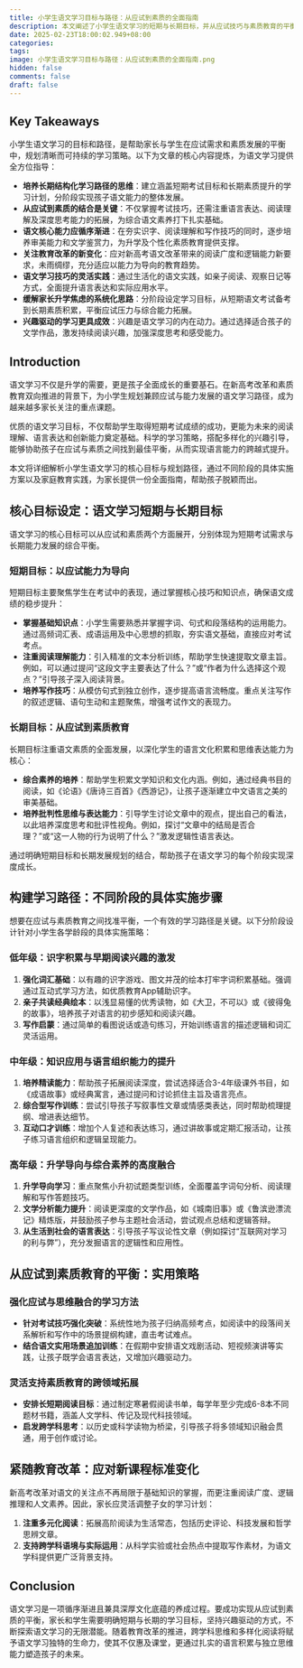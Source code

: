 ```yaml
---
title: 小学生语文学习目标与路径：从应试到素质的全面指南
description: 本文阐述了小学生语文学习的短期与长期目标，并从应试技巧与素质教育的平衡入手，详细解读了不同阶段的学习路径与实践方案，帮助家长构建高效的学习策略。
date: 2025-02-23T18:00:02.949+08:00
categories: 
tags: 
image: 小学生语文学习目标与路径：从应试到素质的全面指南.png
hidden: false
comments: false
draft: false
---
```


## Key Takeaways
小学生语文学习的目标和路径，是帮助家长与学生在应试需求和素质发展的平衡中，规划清晰而可持续的学习策略。以下为文章的核心内容提炼，为语文学习提供全方位指导：

- **培养长期结构化学习路径的思维**：建立涵盖短期考试目标和长期素质提升的学习计划，分阶段实现孩子语文能力的整体发展。
- **从应试到素质的结合是关键**：不仅掌握考试技巧，还需注重语言表达、阅读理解及深度思考能力的拓展，为综合语文素养打下扎实基础。
- **语文核心能力应循序渐进**：在夯实识字、阅读理解和写作技巧的同时，逐步培养审美能力和文学鉴赏力，为升学及个性化素质教育提供支撑。
- **关注教育改革的新变化**：应对新高考语文改革带来的阅读广度和逻辑能力新要求，未雨绸缪，充分适应以能力为导向的教育趋势。
- **语文学习技巧的灵活实践**：通过生活化的语文实践，如亲子阅读、观察日记等方式，全面提升语言表达和实际应用水平。
- **缓解家长升学焦虑的系统化思路**：分阶段设定学习目标，从短期语文考试备考到长期素质积累，平衡应试压力与综合能力拓展。
- **兴趣驱动的学习更具成效**：兴趣是语文学习的内在动力。通过选择适合孩子的文学作品，激发持续阅读兴趣，加强深度思考和感受能力。

## Introduction
语文学习不仅是升学的需要，更是孩子全面成长的重要基石。在新高考改革和素质教育双向推进的背景下，为小学生规划兼顾应试与能力发展的语文学习路径，成为越来越多家长关注的重点课题。

优质的语文学习目标，不仅帮助学生取得短期考试成绩的成功，更能为未来的阅读理解、语言表达和创新能力奠定基础。科学的学习策略，搭配多样化的兴趣引导，能够协助孩子在应试与素质之间找到最佳平衡，从而实现语言能力的跨越式提升。

本文将详细解析小学生语文学习的核心目标与规划路径，通过不同阶段的具体实施方案以及家庭教育实践，为家长提供一份全面指南，帮助孩子脱颖而出。

## 核心目标设定：语文学习短期与长期目标
语文学习的核心目标可以从应试和素质两个方面展开，分别体现为短期考试需求与长期能力发展的综合平衡。

### 短期目标：以应试能力为导向
短期目标主要聚焦学生在考试中的表现，通过掌握核心技巧和知识点，确保语文成绩的稳步提升：
- **掌握基础知识点**：小学生需要熟悉并掌握字词、句式和段落结构的运用能力。通过高频词汇表、成语运用及中心思想的抓取，夯实语文基础，直接应对考试考点。  
- **注重阅读理解能力**：引入精准的文本分析训练，帮助学生快速提取文章主旨。例如，可以通过提问“这段文字主要表达了什么？”或“作者为什么选择这个观点？”引导孩子深入阅读背景。  
- **培养写作技巧**：从模仿句式到独立创作，逐步提高语言流畅度。重点关注写作的叙述逻辑、语句生动和主题聚焦，增强考试作文的表现力。

### 长期目标：从应试到素质教育
长期目标注重语文素质的全面发展，以深化学生的语言文化积累和思维表达能力为核心：
- **综合素养的培养**：帮助学生积累文学知识和文化内涵。例如，通过经典书目的阅读，如《论语》《唐诗三百首》《西游记》，让孩子逐渐建立中文语言之美的审美基础。  
- **培养批判性思维与表达能力**：引导学生讨论文章中的观点，提出自己的看法，以此培养深度思考和批评性视角。例如，探讨“文章中的结局是否合理？”或“这一人物的行为说明了什么？”激发逻辑性语言表达。

通过明确短期目标和长期发展规划的结合，帮助孩子在语文学习的每个阶段实现深度成长。

## 构建学习路径：不同阶段的具体实施步骤
想要在应试与素质教育之间找准平衡，一个有效的学习路径是关键。以下分阶段设计针对小学生各学龄段的具体实施策略：

### 低年级：识字积累与早期阅读兴趣的激发
1. **强化词汇基础**：以有趣的识字游戏、图文并茂的绘本打牢字词积累基础。强调通过互动式学习方法，如优质教育App辅助识字。  
2. **亲子共读经典绘本**：以浅显易懂的优秀读物，如《大卫，不可以》或《彼得兔的故事》，培养孩子对语言的初步感知和阅读兴趣。  
3. **写作启蒙**：通过简单的看图说话或造句练习，开始训练语言的描述逻辑和词汇灵活运用。

### 中年级：知识应用与语言组织能力的提升
1. **培养精读能力**：帮助孩子拓展阅读深度，尝试选择适合3-4年级课外书目，如《成语故事》或经典寓言，通过提问和讨论抓住主旨及语言亮点。  
2. **综合型写作训练**：尝试引导孩子写叙事性文章或情感类表达，同时帮助梳理提纲、增进表达细节。  
3. **互动口才训练**：增加个人复述和表达练习，通过讲故事或定期汇报活动，让孩子练习语言组织和逻辑呈现能力。

### 高年级：升学导向与综合素养的高度融合
1. **升学导向学习**：重点聚焦小升初试题类型训练，全面覆盖字词句分析、阅读理解和写作答题技巧。  
2. **文学分析能力提升**：阅读更深度的文学作品，如《城南旧事》或《鲁滨逊漂流记》精炼版，并鼓励孩子参与主题社会活动，尝试观点总结和逻辑答辩。  
3. **从生活到社会的语言表达**：引导孩子写议论性文章（例如探讨“互联网对学习的利与弊”），充分发掘语言的逻辑性和应用性。

## 从应试到素质教育的平衡：实用策略
### 强化应试与思维融合的学习方法
- **针对考试技巧强化突破**：系统性地为孩子归纳高频考点，如阅读中的段落间关系解析和写作中的场景提纲构建，直击考试难点。  
- **结合语文实用场景追加训练**：在假期中安排语文戏剧活动、短视频演讲等实践，让孩子既学会语言表达，又增加兴趣驱动力。

### 灵活支持素质教育的跨领域拓展
- **安排长短期阅读目标**：通过制定寒暑假阅读书单，每学年至少完成6-8本不同题材书籍，涵盖人文学科、传记及现代科技领域。  
- **启发跨学科思考**：以历史或科学读物为桥梁，引导孩子将多领域知识融会贯通，用于创作或讨论。

## 紧随教育改革：应对新课程标准变化
新高考改革对语文的关注点不再局限于基础知识的掌握，而更注重阅读广度、逻辑推理和人文素养。因此，家长应灵活调整子女的学习计划：

1. **注重多元化阅读**：拓展高阶阅读为生活常态，包括历史评论、科技发展和哲学思辨文章。
2. **支持跨学科语境与实际运用**：从科学实验或社会热点中提取写作素材，为语文学科提供更广泛背景支持。

## Conclusion
语文学习是一项循序渐进且兼具深厚文化底蕴的养成过程。要成功实现从应试到素质的平衡，家长和学生需要明确短期与长期的学习目标，坚持兴趣驱动的方式，不断探索语文学习的无限潜能。随着教育改革的推进，跨学科思维和多样化阅读将赋予语文学习独特的生命力，使其不仅惠及课堂，更通过扎实的语言积累与独立思维能力塑造孩子的未来。